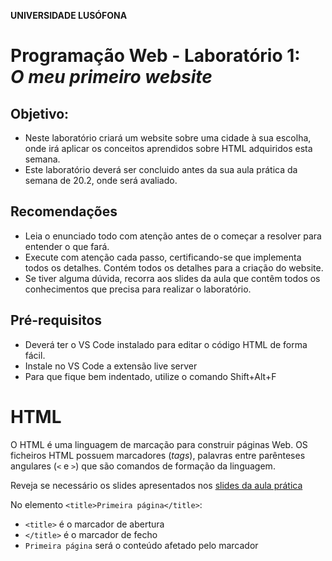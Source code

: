 **UNIVERSIDADE LUSÓFONA**

# Programação Web - Laboratório 1: <br>*O meu primeiro website*

## Objetivo:
* Neste laboratório criará um website sobre uma cidade à sua escolha, onde irá aplicar os conceitos aprendidos sobre HTML adquiridos esta semana.
* Este laboratório deverá ser concluido antes da sua aula prática da semana de 20.2, onde será avaliado. 

## Recomendações
* Leia o enunciado todo com atenção antes de o começar a resolver para entender o que fará.
* Execute com atenção cada passo, certificando-se que implementa todos os detalhes. Contém todos os detalhes para a criação do website. 
* Se tiver alguma dúvida, recorra aos slides da aula que contêm todos os conhecimentos que precisa para realizar o laboratório.

## Pré-requisitos
* Deverá ter o VS Code instalado para editar o código HTML de forma fácil.
* Instale no VS Code a extensão live server
* Para que fique bem indentado, utilize o comando Shift+Alt+F


# HTML

O HTML é uma linguagem de marcação para construir páginas Web. OS ficheiros HTML possuem marcadores (*tags*), palavras entre parênteses angulares (`<` e `>`) que são comandos de formação da linguagem. 

Reveja se necessário os slides apresentados nos [slides da aula prática](https://github.com/ULHT-PW/pw23-lab1/files/10727143/pw-lab1.pdf)

No elemento `<title>Primeira página</title>`:
* `<title>` é o marcador de abertura
* `</title>` é o marcador de fecho
* `Primeira página` será o conteúdo afetado pelo marcador <title>, que neste caso especificará o título da barra de navegação.

No ficheiro em cima poderá ver a utilização de vários marcadores:
* `h1` = marcador que define um titulo - heading1 (`h2` um subtítulo, `h3` um subsubtítulo, ...)
* `p` = marcador que define um parágrafo
* `ul` = marcador que define uma lista não numerada (`ol` para lista numerada)
* `li` = marcador que define uma linha
* `img` = marcador que define uma imagem
* `a` = marcador de âncora para hiperlink, especificado como valor do atributo `href` 

Dentro de um marcador podem ser especificados pares de atributo = valor. Os atributos modificam os resultados padrões dos elementos e os valores caracterizam essa mudança. Existem neste ficheiro os seguintes atributos:
* `src` = atributo que define o nome do ficheiro com a imagem
* `href`= atributo que define o URL da hiperligação
Nas próximas aulas falaremos mais em detalhe destes aspectos.


# Página Web 

Fará neste laboratório um website sobre uma cidade do mundo à sua escolha que goste. Deverá congregar várias informações sobre esta conforme indicado ao longo do laboratório. 

1. crie uma pasta `lab1` e abra-a com o VSCode.  

2. crie o ficheiro `index.html`, inserindo as seguintes partes elementares de um ficheiro HTML:

```html
<!DOCTYPE html>
<html lang="pt">
    <head>
    </head>
    <body>
    </body>
</html>
```

1. Na secção <head> especifique como título (etiqueta <title>) para a barra do navegador o nome da cidade. 
2. Especifique também os seguintes metadados:
    1. codificação UTF-8. 
    2. nome do autor do site, descrição do conteudo do site, e palavras chave: 
        * `<meta name="author" content="Ana Maria">`
        * `<meta name="keywords" content="palavras chave">`
        * `<meta name="description" content="Website sobre Lisboa">`

# 3. Primeira página

Crie agora o cabeçalho do seu website. Terá o nome da Cidade, uma imagem e o menu, ficando da seguinte forma:

![cabecalho](https://user-images.githubusercontent.com/42048382/218595546-59a5863a-0f14-4002-8176-80d2ae3b2aa2.png)

Para, tal, siga os seguintes passos (reveja os slides da aula prática): 
1.	No body, insira um elemento `h1` com o nome da cidade.
2.	Na linha seguinte insira uma imagem da cidade a seu gosto. Redimensione a imagem para que tenha 300px de largura.No Paint existe uma opção resize que lhe permite escolher o número de pixels que pretende que tenha de largura. Respeite a proporção da imagem, sem a deformar! Guarde a imagem numa nova pasta `images`. Insira a imagem usando a etiqueta `img`. 
3.	Deverá inserir, depois da imagem, uma quebra de linha, `br`, pois o elemento `img` não introduz uma quebra.

4. Insira uma frase sobre a cidade.

5. visualize a sua pagina, clicando diretamente no ficheiro HTML na pasta. O seu browser abrirá e renderizará a página.
6. visualize a sua pagina, clicando no canto inferionr direito em "Go live". Deixe sempre aberto. Todas as alterações que for  fazendo serão automaticamente refrescadas.


# Mais páginas para o meu website!

1. Irá agora criar várias páginas interligadas, como no slide da aula prática. Reveja-o!
2. Crie o menu. Para tal:
    1. Crie cinco etiquetas de hiperlink `a`, tendo como conteúdo o nome das páginas do seu site (Introdução, Localização, Multimédia, Informações, Home), estando os elementos separados pelo carater `|`. 
    2. Use como valor para o atributo `href` as seguintes páginas:
        1. `index.html` para Introdução 
        2. `local.html` para Localização
        3. `multimedia.html` para Multimédia
        4. `info.html` para Informações

3.	Crie 4 copias do ficheiro index.html que criou. 
4.	Altere os nomes dos ficheiros para ter um de cada, com os seguintes nomes: index.html, local.html, multimedia.html, info.html (atenção que os nomes dos ficheiros HTML  deverão estar em minúsculas, sem espaços, acentos ou carateres especiais)
5.	Em cada ficheiro, no menu ponha a negrito a palavra a que corresponde a página. PAra pôr a negrito colocque a etiqueta `b`em volta do hiperlink devido.
6.	Abra o ficheiro index, e experimente se os hiperlinks funcionam. 
Tem agora criado o seu website! Agora irá preencher cada página com conteúdos.

# Página Introdução

Na pagina `index.html` insira, no body, por debaixo do menu:
1. Um elemento `h2` com a palavra Introdução.
2. Escreva um parágrafo sobre a cidade.
3. Pequena história divertida:  
    1. Conte uma pequena história divertida apenas com emojis 😉, sobre a :cityscape: que escolheu. Explore emojis, premindo nas teclas `🙂Windows + .`, ou pesquise na Internet em [emojipedia](https://emojipedia.org/), [carateres especiais UTF-8](https://www.w3schools.com/charsets/ref_html_utf8.asp), ou [W3Schools](https://www.w3schools.com/charsets/ref_emoji.asp). 
    2. Coloque uma barra horizontal de separação `hr` 
    3. Conte a história por palavras suas, mas usando marcadores de estilo (veja slides 17 e 18 da aula) e organizacionais para formatar cada palavra diferentemente 😬!
    4. Coloque uma barra horizontal de separação `hr` 
    5. Conte a história por palavras suas sem formatação. 
4. De seguida, num novo parágrafo apresente o seu website, criando uma lista não numerada onde apresenta em poucas palavras cada uma das páginas do seu website, incluindo um link para essa página numa das palavras. Escolha um marcador de lista especial (um quadrado por exemplo).
5. Crie de seguida uma [wordcloud](https://www.wordclouds.com/) com base em palavras que associa à cidade. Adicione as palaras em "wordlist" (apague primeiro as existentes). Ponha peso 10 no nome da cidade para que esta fique com maior destaque. Pode escolher uma forma (shape), fonte (font), cores (use um fundo branco). Descarregue a imagem, e formate-a com o Paint por forma a que tenha largura de 300px como a fotografia da cidade. Isira-a por debaixo da lista.

# 6. Página Localização

Na página `local.html`:
1. Por baixo do menu, insira um elemento `h2` com a palavra Localização.
2. Insira um pequeno parágrafo que descreva a localização da ciadade (continente, país), assim como algumas informações geográficas destas.
3.	Insira por baixo um mapa do Google Maps do lugar. Para tal: 
    a. procure o lugar no website www.google.pt/maps
    b. Faça um zoom que considera apropriado
    c. clique em “partilhar” e na opção “incorporar mapa” 
    d. Selecione tamanho pequeno
    e. copie o código HTML resultante, `<iframe src=… >`
    f. insira esse código HTML na sua pagina HTML
    g. acerte a dimensão da janela.


# 5. Página Multimédia

Na página `multimedia.html` crie:
1. Um elemento `h2` com a palavra Multimédia.
2.	Um elemento `h3` intitulado Fotografias. Escolha no Google pelo menos 3 fotografias emblemáticas do lugar que escolheu.  	 	 
3. Utilize a aplicação Paint.Net para gravar duas versões das fotografias em tamanhos definidos (o comando Ctrl+R ou Ctrl+W permite abrir um interface que permite configurar o tamanho das imagens, consoante a aplicação; deverá igualmente recortar as fotografias com o comando "crop", para as proporções indicadas): 
    1. Grande, de 600x400 pixels de largura. Altere o nome, incluindo _grande no fim (e.g., lisboa_grande.jpg).
    2. Pequena, de 120x80 pixels de largura. Altere o nome, incluindo _pequena (e.g., lisboa_pequena.jpg).
    3. Guarde as 6 fotografias na pasta `imagens`. 
    4. Insira na página HTML as imagens de 100px de largura,dentro de um único parágrafo, uma ao lado da outra. Especifique o campo `alt`. Aninhe o elemento `img` dentro de um hiperlink `a`, com hiperligação para a fotografia grande correspondente e com o atributo `target="foto"`.
 ```bash
 <a href=""><img src="" alt=""></a>
 ```
    5. Crie um elemento `iframe` 800x600 com `name="foto"`, para visualizar em grande a fotografia que for clicada. Especifique na iframe,no atributo `src`, uma das imagens, para que apareça
    6. antes das fotografias, escreva um texto que apresente as fotografias em baixo.
4. Um elemento `h3` intitulado Vídeo. Pesquise no Youtube por um video sobre a cidade escolhida e insira-o na sua página recorrendo à opção "partilhar" e escolhendo "embeded".
5.	Um elemento `h3` intitulado Poema. Escolha um poema que de alguma forma associa ao lugar escolhido. Escreva, usando tamanhos diferentes, o título numa linha, o nome do poeta na seguinte, seguindo-se o poema, em itálico. Todo o texto deverá estar centrado. 
6. Defina identificadores `id` em cada título `h3`. Por baixo do elemento `h3` Multimédia, coloque hiperlinks "âncora" para cada uma das secções desta página (fotografias, video, poema). 


# 6. Página Informações

Na página `info.html`:
1.	Um elemento `h3` com a palavra Informações.
2. Crie uma frase a introduzir uma tabela de informações a compilar sobre a cidade.	
3.	Crie uma tabela com dados à sua escolha sobre a cidade escolhida. Deverá ter pelo menos 3 colunas e 4 colunas edeverá usar colspan e rowspan. Uma sugestão é ir à wikipedia e extrair alguns elementos que aparecem numa tabela à direita. A terceira coluna pode consistir num elemento agrupador (por exemplo demografia, geografia, história, etc). Exemplo de tabela:

    ![](lisboa-info.png)

4.	Deve depois formatar esta tabela usando os seguintes atributos:
    * pelo menos um atributo rowspan e um coslpan (o valor de cada um sendo maior que 1). 
    * cellspacing,
    * cellpadding, 
    * bgcolor, 
    * align, 
    * border (use border="1"),
    * formatação de colunas com colgroup, explorando os atributos existentes

# 7. Submissão

A estrutura final da sua pasta `pw-labs-nomeapelido-numero` deverá ser como em baixo:
```
`pw-labs-nomeapelido-numero`
+-- index.php
+-- composer.json
+-- index.html
+-- lab1
|   +-- index.html
|   +-- report.html
|   +-- img
    |   +-- wordcloud.png
    |   +--  ...
+-- lab2
|   +-- index.html
|   +-- info.html
|   +-- local.html
|   +-- multimedia.html
|   +-- images
    |   +--  ...
```

1. Antes de submeter, verifique que todos os links funcionam devidamente.
2. Carregue a sua pasta no Github com as seguintes instruções: 
    1.  abra o processador de comandos e posicione-se dentro da pasta do seu repositório (`pw-labs-nomeapelido-numero`).
    2.  escreva as seguintes instruções:
        * `git add *`
        * `git commit –m "submissão laboratório 2"`
        * `git push`
3. Sincronize o GitHub com o Heroku tal como fez no [lab1](https://github.com/ULHT-PW-2020-21/pw-lab1). Deverá ir ao Heroku e, em Deploy, fazer deploy branch, de forma a colocar disponível na cloud os novos conteúdos criados. 
4. Preencha o [formulário de submissão](https://docs.google.com/forms/d/e/1FAIpQLSd8o1MOPXMcn0B6nwZ4oBWuAtfjz44EdgcDcn0m2639Ob2Myg/viewform)
5. Crie um ficheiro README.md e inclua neste informação sobre si, a cadeira, o laboratório (inclua um link para o enunciado) e inclua o link da sua aplicação Heroku.
6. Adicione ao seu repositório privado GitHub os docentes de PW como membros, que têm como usernames no GitHub: luciostuder, logdarkmatter, rfgsantos. Finalize o laboratório antes da sua próxima aula prática, onde este será avaliado. 

 
 
 
 # Fim
 
Esperamos que tenha gostado de aplicar os conhecimentos de HTML fazendo um primeiro website &#127760;!

